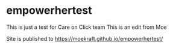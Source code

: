 # empowerhertest
This is just a test for Care on Click team
This is an edit from Moe

Site is published to https://moekraft.github.io/empowerhertest/
